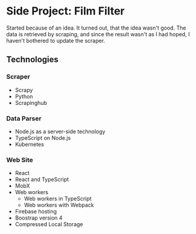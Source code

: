 # Side Project: Film Filter

Started because of an idea. It turned out, that the idea wasn't good. The data is retrieved by scraping, and since the result wasn't as I had hoped, I haven't bothered to update the scraper.

## Technologies

### Scraper

* Scrapy
* Python
* Scrapinghub

### Data Parser

* Node.js as a server-side technology
* TypeScript on Node.js
* Kubernetes

### Web Site

* React
* React and TypeScript
* MobX
* Web workers
  * Web workers in TypeScript
  * Web workers with Webpack
* Firebase hosting
* Boostrap version 4
* Compressed Local Storage
